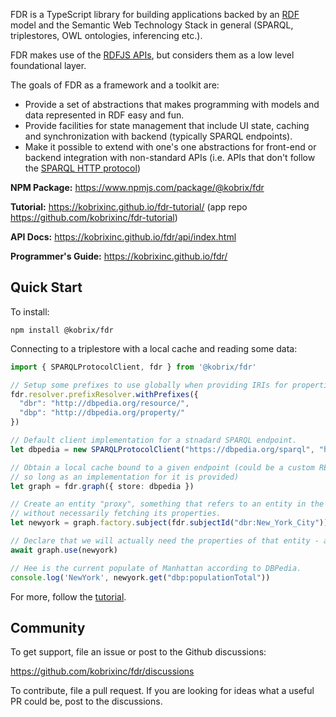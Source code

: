 <base target="_blank">

FDR is a TypeScript library for building applications backed by an [RDF](https://en.wikipedia.org/wiki/Resource_Description_Framework) model and the Semantic Web Technology Stack in general (SPARQL, triplestores, OWL ontologies, inferencing etc.).

FDR makes use of the [RDFJS APIs](https://rdf.js.org/), but considers them as a low level foundational layer. 

The goals of FDR as a framework and a toolkit are:

- Provide a set of abstractions that makes programming with models and data represented in RDF easy and fun.
- Provide facilities for state management that include UI state, caching and synchronization with backend (typically SPARQL endpoints).
- Make it possible to extend with one's one abstractions for front-end or backend integration with non-standard APIs (i.e. APIs that don't follow the [SPARQL HTTP protocol](https://www.w3.org/TR/sparql11-protocol/))

**NPM Package:** https://www.npmjs.com/package/@kobrix/fdr

**Tutorial:** https://kobrixinc.github.io/fdr-tutorial/ (app repo https://github.com/kobrixinc/fdr-tutorial)

**API Docs:** https://kobrixinc.github.io/fdr/api/index.html

**Programmer's Guide:** https://kobrixinc.github.io/fdr/ 



## Quick Start

To install:

```
npm install @kobrix/fdr
```

Connecting to a triplestore with a local cache and reading some data:

```TypeScript
import { SPARQLProtocolClient, fdr } from '@kobrix/fdr'

// Setup some prefixes to use globally when providing IRIs for properties and entities.
fdr.resolver.prefixResolver.withPrefixes({
  "dbr": "http://dbpedia.org/resource/",
  "dbp": "http://dbpedia.org/property/"
})

// Default client implementation for a stnadard SPARQL endpoint. 
let dbpedia = new SPARQLProtocolClient("https://dbpedia.org/sparql", "https://dbpedia.org/sparql/statements")

// Obtain a local cache bound to a given endpoint (could be a custom REST API 
// so long as an implementation for it is provided)
let graph = fdr.graph({ store: dbpedia })

// Create an entity "proxy", something that refers to an entity in the graph,
// without necessarily fetching its properties.
let newyork = graph.factory.subject(fdr.subjectId("dbr:New_York_City"))

// Declare that we will actually need the properties of that entity - an async backend call.
await graph.use(newyork)

// Hee is the current populate of Manhattan according to DBPedia.
console.log('NewYork', newyork.get("dbp:populationTotal"))
```

For more, follow the [tutorial](https://kobrixinc.github.io/fdr-tutorial/).

## Community

To get support, file an issue or post to the Github discussions:

https://github.com/kobrixinc/fdr/discussions

To contribute, file a pull request. If you are looking for ideas what a useful PR could be, post to the discussions.


